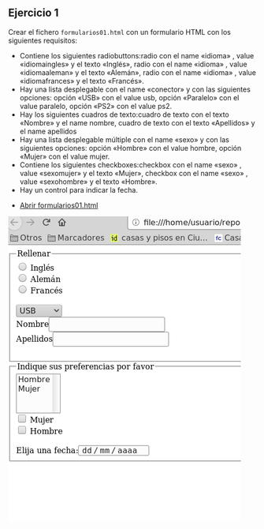 
## Ejercicio 1

Crear el fichero `formularios01.html` con un formulario HTML con los siguientes requisitos:

* Contiene los siguientes radiobuttons:radio con el name «idioma» , value «idiomaingles» y el texto «Inglés», radio con el name «idioma» , value «idiomaaleman» y el texto «Alemán», radio con el name «idioma» , value «idiomafrances» y el texto «Francés».
* Hay una lista desplegable con el name «conector» y con las siguientes opciones: opción «USB» con el value usb, opción «Paralelo» con el value paralelo, opción «PS2» con el value ps2.
* Hay los siguientes cuadros de texto:cuadro de texto con el texto «Nombre» y el name nombre, cuadro de texto con el texto «Apellidos» y el name apellidos
* Hay una lista desplegable múltiple con el name «sexo» y con las siguientes opciones: opción «Hombre» con el value hombre, opción «Mujer» con el value mujer.
* Contiene los siguientes checkboxes:checkbox con el name «sexo» , value «sexomujer» y el texto «Mujer», checkbox con el name «sexo» , value «sexohombre» y el texto «Hombre».
* Hay un control para indicar la fecha.

- [Abrir formularios01.html](formularios01.html)

![alt text](image.png)


